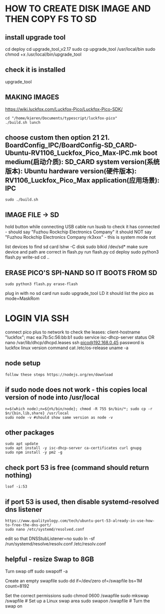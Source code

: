 # HOW TO CREATE DISK IMAGE AND THEN COPY FS TO SD

## install upgrade tool
cd deploy
cd upgrade_tool_v2.17
sudo cp upgrade_tool /usr/local/bin
sudo chmod +x /usr/local/bin/upgrade_tool

## check it is installed
upgrade_tool

## MAKING IMAGES
https://wiki.luckfox.com/Luckfox-Pico/Luckfox-Pico-SDK/

    cd "/home/kieren/Documents/typescript/luckfox-pico"
    ./build.sh lunch


choose custom
then option 21
21. BoardConfig_IPC/BoardConfig-SD_CARD-Ubuntu-RV1106_Luckfox_Pico_Max-IPC.mk
                             boot medium(启动介质): SD_CARD
                          system version(系统版本): Ubuntu
                        hardware version(硬件版本): RV1106_Luckfox_Pico_Max
                             application(应用场景): IPC
----------------------------------------------------------------

    sudo ./build.sh

## IMAGE FILE -> SD
hold button while connecting USB cable
run lsusb to check it has connected - should say "Fuzhou Rockchip Electronics Company"
it should NOT say "Fuzhou Rockchip Electronics Company rk3xxx" - this is system mode not 

list devices to find sd card
    lshw -C disk
    sudo blkid /dev/sd*
make sure device and path are correct in flash.py
run flash.py
    cd deploy
    sudo python3 flash.py write-sd
    cd ..

## ERASE PICO'S SPI-NAND SO IT BOOTS FROM SD
    sudo python3 flash.py erase-flash
plug in with no sd card
run sudo upgrade_tool LD
it should list the pico as mode=MaskRom

# LOGIN VIA SSH
connect pico plus to network
to check the leases:
client-hostname "luckfox";
mac ea:7b:5c:56:bb:b1
    sudo service isc-dhcp-server status 
OR
    nano /var/lib/dhcp/dhcpd.leases
    ssh pico@192.168.0.45
password is luckfox
linux version command
    cat /etc/os-release
    uname -a

## node setup

    follow these steps https://nodejs.org/en/download

## if sudo node does not work - this copies local version of node into /usr/local

    n=$(which node);n=${n%/bin/node}; chmod -R 755 $n/bin/*; sudo cp -r $n/{bin,lib,share} /usr/local
    sudo node -v #should show same version as node -v

## other packages

    sudo apt update
    sudo apt install -y isc-dhcp-server ca-certificates curl gnupg
    sudo npm install -y pm2 -g

## check port 53 is free (command should return nothing)

    lsof -i:53

## if port 53 is used, then disable systemd-resolved dns listener

    https://www.qualityology.com/tech/ubuntu-port-53-already-in-use-how-to-free-the-dns-port/
    sudo nano /etc/systemd/resolved.conf
edit so that DNSStubListener=no 
    sudo ln -sf /run/systemd/resolve/resolv.conf /etc/resolv.conf

## helpful - resize Swap to 8GB
Turn swap off
    sudo swapoff -a

Create an empty swapfile
    sudo dd if=/dev/zero of=/swapfile bs=1M count=8192

Set the correct permissions
    sudo chmod 0600 /swapfile
    sudo mkswap /swapfile  # Set up a Linux swap area
    sudo swapon /swapfile  # Turn the swap on
